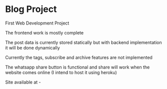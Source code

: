 # Blog Project

First Web Development Project

The frontend work is mostly complete

The post data is currently stored statically but with backend implementation it will be done dynamically

Currently the tags, subscribe and archive features are not implemented

The whatsapp share button is functional and share will work when the website comes online (I intend to host it using heroku)

Site available at - 
